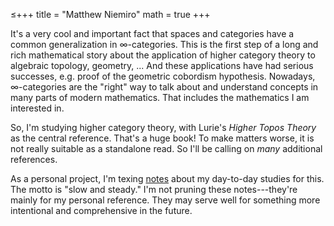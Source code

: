 ≤+++
title = "Matthew Niemiro"
math = true
+++


It's a very cool and important fact that spaces and categories have a common generalization in ∞-categories. This is the first step of a long and rich mathematical story about the application of higher category theory to algebraic topology, geometry, ... And these applications have had serious successes, e.g. proof of the geometric cobordism hypothesis. Nowadays, ∞-categories are the "right" way to talk about and understand concepts in many parts of modern mathematics. That includes the mathematics I am interested in. 

So, I'm studying higher category theory, with Lurie's *Higher Topos Theory* as the central reference. That's a huge book! To make matters worse, it is not really suitable as a standalone read. So I'll be calling on *many* additional references.

As a personal project, I'm texing [notes](/Daily_HTT.pdf) about my day-to-day studies for this. The motto is "slow and steady." I'm not pruning these notes---they're mainly for my personal reference. They may serve well for something more intentional and comprehensive in the future.
